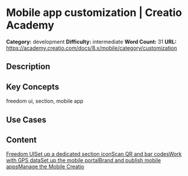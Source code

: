 # Mobile app customization | Creatio Academy

**Category:** development **Difficulty:** intermediate **Word Count:** 31
**URL:** https://academy.creatio.com/docs/8.x/mobile/category/customization

## Description

## Key Concepts

freedom ui, section, mobile app

## Use Cases

## Content

[Freedom UI](/docs/8.x/mobile/freedomui-mobile)[Set up a dedicated section icon](/docs/8.x/mobile/mobile-development/customization/set-up-section-icon)[Scan QR and bar codes](/docs/8.x/mobile/category/scan-qr-and-bar-codes)[Work with GPS data](/docs/8.x/mobile/category/work-with-gps-data)[Set up the mobile portal](/docs/8.x/mobile/mobile-development/customization/overview)[Brand and publish mobile apps](/docs/8.x/mobile/category/brand-and-publish-mobile-apps)[Manage the Mobile Creatio](/docs/8.x/mobile/mobile-development/customization/mobile-creatio-for-intune)
